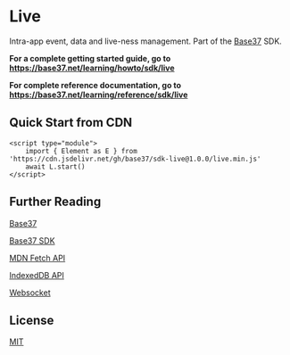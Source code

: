 # Live
Intra-app event, data and live-ness management. Part of the [Base37](https://base37.net/) SDK.

**For a complete getting started guide, go to https://base37.net/learning/howto/sdk/live**

**For complete reference documentation, go to https://base37.net/learning/reference/sdk/live**

## Quick Start from CDN
```
<script type="module">
	import { Element as E } from 'https://cdn.jsdelivr.net/gh/base37/sdk-live@1.0.0/live.min.js'
	await L.start()
</script>

```

## Further Reading 

[Base37](https://base37.net)

[Base37 SDK](https://base37.net/sdk)

[MDN Fetch API](https://developer.mozilla.org/en-US/docs/Web/API/Fetch_API)

[IndexedDB API](https://developer.mozilla.org/en-US/docs/Web/API/IndexedDB_API)

[Websocket](https://developer.mozilla.org/en-US/docs/Web/API/WebSocket)


## License
[MIT](https://choosealicense.com/licenses/mit/)
